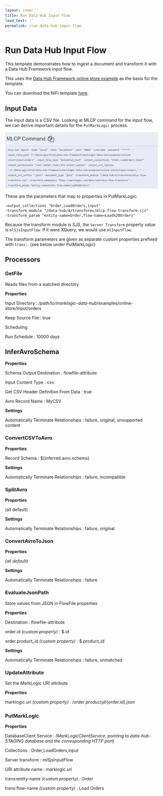 ```yaml
---
layout: inner
title: Run Data Hub Input Flow
lead_text: ''
permalink: /run-data-hub-input-flow
---
```


# Run Data Hub Input Flow

This template demonstrates how to ingest a document and transform it with a Data Hub Framework input flow.

This uses the [Data Hub Framework online store example][online-store-dhf-example] as the basis for the template. 

You can download the NiFi template [here][dhf-template].

## Input Data

The input data is a CSV file. Looking at MLCP command for the input flow, we can derive important details for the `PutMarkLogic` process.

![MLCP import command](./images/dhf-input-flow-mlcp-command.png)

These are the parameters that map to properties in PutMarkLogic:

```
-output_collections "Order,LoadOrders,input"
-transform_module "/data-hub/4/transforms/mlcp-flow-transform.sjs" 
-transform_param "entity-name=Order,flow-name=Load%20Orders"
```

Because the transform module is SJS, the `Server Transform` property value is `mlSjsInputFlow`. If it were XQuery, we would use `mlInputFlow`.

The transform parameters are given as separate custom properties prefixed with `trans:`. (see below under PutMarkLogic)


## Processors

### GetFile

Reads files from a watched directory

**Properties**

Input Directory
 : */path/to/marklogic-data-hub*/examples/online-store/input/orders

Keep Source File
 : true 

Scheduling

Run Schedule
 : 10000 days

## InferAvroSchema

**Properties**

Schema Output Destination
 : flowfile-attribute

Input Content Type
 : csv

Get CSV Header Definition From Data
 : true

Avro Record Name
 : MyCSV

**Settings**

Automatically Terminate Relationships
 : failure, original, unsupported content

### ConvertCSVToAvro

**Properties**

Record Schema
 : ${inferred.avro.schema}

**Settings**

Automatically Terminate Relationships
 : failure, incompatible

### SplitAvro

**Properties**

(all default)

**Settings**

Automatically Terminate Relationships
 : failure, original

### ConvertAvroToJson

**Properties**

*(all default)*

**Settings**

Automatically Terminate Relationships
 : failure

### EvaluateJsonPath

Store values from JSON in FlowFile properties

**Properties**

Destination
 : flowfile-attribute

order.id *(custom property)*
 : $.id 

order.product_id *(custom property)*
 : $.product_id 

**Settings**

Automatically Terminate Relationships
 : failure, unmatched

### UpdateAttribute
 Set the MarkLogic URI attribute

**Properties**

marklogic.uri *(custom property)*
 : /${order.product_id}/${order.id}.json 

### PutMarkLogic

**Properties**

DatabaseClient Service
 : *(MarkLogicClientService, pointing to data-hub-STAGING database and the corresponding HTTP port)*

Collections
 : Order,LoadOrders,input

Server transform
 : mlSjsInputFlow

URI attribute name
 : marklogic.uri

trans:entity-name *(custom property)*
 : Order

trans:flow-name *(custom property)*
 : Load Orders


[online-store-dhf-example]:https://github.com/marklogic/marklogic-data-hub/tree/4.0.1/examples/online-store
[dhf-template]:./files/DataHubInputFlow.xml
